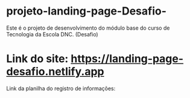 # projeto-landing-page-Desafio-
Este é o projeto de desenvolvimento do módulo base do curso de Tecnologia da Escola DNC. (Desafio)
# Link do site: https://landing-page-desafio.netlify.app
Link da planilha do registro de informações: 
